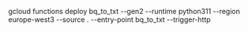 gcloud functions deploy bq_to_txt --gen2 --runtime python311 --region europe-west3 --source . --entry-point bq_to_txt --trigger-http